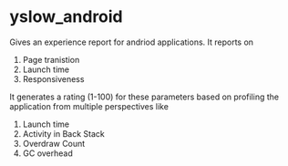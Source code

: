 yslow_android
===================

Gives an experience report for andriod applications. It reports on  
1. Page tranistion  
2. Launch time  
3. Responsiveness  

It generates a rating (1-100) for these parameters based on profiling the application from multiple perspectives like  
1. Launch time  
2. Activity in Back Stack  
3. Overdraw Count  
4. GC overhead  



